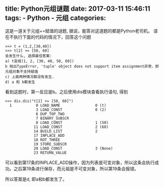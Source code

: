 title: Python元组谜题
date: 2017-03-11 15:46:11
tags:
    - Python
    - 元组
categories:
---
这是一道关于元组+=赋值的谜题, 据说，能答对这道题的都是Python老司机。 请在不执行下面的代码的情况下，回答这个问题

```
>>> t = (1,2,[30,40])
>>> t[2] += [50, 60]
会发生什么, 选择最佳答案:
a) t变成(1, 2, [30, 40, 50, 60])
b 抛出TypeError, 'tuple' object does not support item assignment异常，即元祖对象不支持赋值
c) 上面两种情况都没有发生.
d) a 和 b都发生
```

看到这题时，第一反应是b。之后使用dis模块查看执行语句, 得到

```
>>> dis.dis("t[2] += [50, 60]")
  1           0 LOAD_NAME                0 (t)
              3 LOAD_CONST               0 (2)
              6 DUP_TOP_TWO
              7 BINARY_SUBSCR
              8 LOAD_CONST               1 (50)
             11 LOAD_CONST               2 (60)
             14 BUILD_LIST               2
             17 INPLACE_ADD
             18 ROT_THREE
             19 STORE_SUBSCR
             20 LOAD_CONST               3 (None)
             23 RETURN_VALUE
```
可以看到第17条的INPLACE_ADD操作，因为列表是可变对象，所以这条会执行成功。之后第19条进行保存，而元祖是不可变对象，所以第19条会报错。

所以答案是d, 即a和b都发生了。
